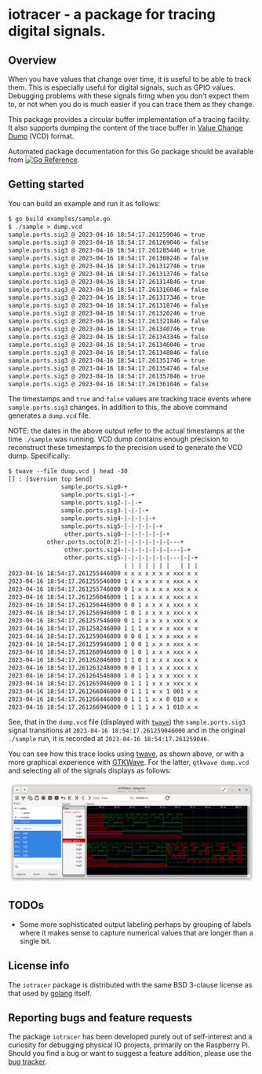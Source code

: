 # iotracer - a package for tracing digital signals.

## Overview

When you have values that change over time, it is useful to be able to
track them. This is especially useful for digital signals, such as
GPIO values. Debugging problems with these signals firing when you
don't expect them to, or not when you do is much easier if you can
trace them as they change.

This package provides a circular buffer implementation of a tracing
facility. It also supports dumping the content of the trace buffer in
[Value Change Dump](https://en.wikipedia.org/wiki/Value_change_dump)
(VCD) format.

Automated package documentation for this Go package should be
available from [![Go
Reference](https://pkg.go.dev/badge/zappem.net/pub/io/iotracer.svg)](https://pkg.go.dev/zappem.net/pub/io/iotracer).

## Getting started

You can build an example and run it as follows:
```
$ go build examples/sample.go
$ ./sample > dump.vcd
sample.ports.sig3 @ 2023-04-16 18:54:17.261259046 = true
sample.ports.sig3 @ 2023-04-16 18:54:17.261269046 = false
sample.ports.sig3 @ 2023-04-16 18:54:17.261285446 = true
sample.ports.sig3 @ 2023-04-16 18:54:17.261308246 = false
sample.ports.sig3 @ 2023-04-16 18:54:17.261312746 = true
sample.ports.sig3 @ 2023-04-16 18:54:17.261313746 = false
sample.ports.sig3 @ 2023-04-16 18:54:17.261314846 = true
sample.ports.sig3 @ 2023-04-16 18:54:17.261316046 = false
sample.ports.sig3 @ 2023-04-16 18:54:17.261317346 = true
sample.ports.sig3 @ 2023-04-16 18:54:17.261318746 = false
sample.ports.sig3 @ 2023-04-16 18:54:17.261320246 = true
sample.ports.sig3 @ 2023-04-16 18:54:17.261321846 = false
sample.ports.sig3 @ 2023-04-16 18:54:17.261340746 = true
sample.ports.sig3 @ 2023-04-16 18:54:17.261343346 = false
sample.ports.sig3 @ 2023-04-16 18:54:17.261346046 = true
sample.ports.sig3 @ 2023-04-16 18:54:17.261348846 = false
sample.ports.sig3 @ 2023-04-16 18:54:17.261351746 = true
sample.ports.sig3 @ 2023-04-16 18:54:17.261354746 = false
sample.ports.sig3 @ 2023-04-16 18:54:17.261357846 = true
sample.ports.sig3 @ 2023-04-16 18:54:17.261361046 = false
```

The timestamps and `true` and `false` values are tracking trace events
where `sample.ports.sig3` changes. In addition to this, the above
command generates a `dump.vcd` file.

NOTE: the dates in the above output refer to the actual timestamps at
the time `./sample` was running. VCD dump contains enough precision to
reconstruct these timestamps to the precision used to generate the VCD
dump. Specifically:
```
$ twave --file dump.vcd | head -30
[] : [$version top $end]
               sample.ports.sig0-+
               sample.ports.sig1-|-+
               sample.ports.sig2-|-|-+
               sample.ports.sig3-|-|-|-+
               sample.ports.sig4-|-|-|-|-+
               sample.ports.sig5-|-|-|-|-|-+
                other.ports.sig0-|-|-|-|-|-|-+
           other.ports.octo[0:2]-|-|-|-|-|-|-|---+
                other.ports.sig4-|-|-|-|-|-|-|---|-+
                other.ports.sig5-|-|-|-|-|-|-|---|-|-+
                                 | | | | | | |   | | |
2023-04-16 18:54:17.261255446000 x x x x x x x xxx x x
2023-04-16 18:54:17.261255546000 1 x x x x x x xxx x x
2023-04-16 18:54:17.261255746000 0 1 x x x x x xxx x x
2023-04-16 18:54:17.261256046000 1 1 x x x x x xxx x x
2023-04-16 18:54:17.261256446000 0 0 1 x x x x xxx x x
2023-04-16 18:54:17.261256946000 1 0 1 x x x x xxx x x
2023-04-16 18:54:17.261257546000 0 1 1 x x x x xxx x x
2023-04-16 18:54:17.261258246000 1 1 1 x x x x xxx x x
2023-04-16 18:54:17.261259046000 0 0 0 1 x x x xxx x x
2023-04-16 18:54:17.261259946000 1 0 0 1 x x x xxx x x
2023-04-16 18:54:17.261260946000 0 1 0 1 x x x xxx x x
2023-04-16 18:54:17.261262046000 1 1 0 1 x x x xxx x x
2023-04-16 18:54:17.261263246000 0 0 1 1 x x x xxx x x
2023-04-16 18:54:17.261264546000 1 0 1 1 x x x xxx x x
2023-04-16 18:54:17.261265946000 0 1 1 1 x x x xxx x x
2023-04-16 18:54:17.261266046000 0 1 1 1 x x 1 001 x x
2023-04-16 18:54:17.261266446000 0 1 1 1 x x 0 010 x x
2023-04-16 18:54:17.261266946000 0 1 1 1 x x 1 010 x x
```
See, that in the `dump.vcd` file (displayed with
[`twave`](https://github.com/tinkerator/twave)) the
`sample.ports.sig3` signal transitions at
`2023-04-16 18:54:17.261259046000` and in the original `./sample` run,
it is recorded at `2023-04-16 18:54:17.261259046`.

You can see how this trace looks using
[twave](https://github.com/tinkerator/twave), as shown above, or with
a more graphical experience with
[GTKWave](https://gtkwave.sourceforge.net/). For the latter, `gtkwave
dump.vcd` and selecting all of the signals displays as follows:

![GTKWave rendering of this `dump.vcd` file.](screenshot.png)

## TODOs

- Some more sophisticated output labeling perhaps by grouping of
  labels where it makes sense to capture numerical values that are
  longer than a single bit.

## License info

The `iotracer` package is distributed with the same BSD 3-clause license
as that used by [golang](https://golang.org/LICENSE) itself.

## Reporting bugs and feature requests

The package `iotracer` has been developed purely out of self-interest and
a curiosity for debugging physical IO projects, primarily on the
Raspberry Pi. Should you find a bug or want to suggest a feature
addition, please use the [bug
tracker](https://github.com/tinkerator/iotracer/issues).
